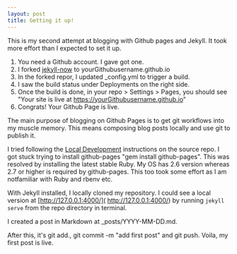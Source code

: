 ```yaml
---
layout: post
title: Getting it up!
---
```


This is my second attempt at blogging with Github pages and Jekyll. It took more effort than I expected to set it up.

1. You need a Github account. I gave got one.
2. I forked [jekyll-now](jekyll-now) to yourGithubusername.github.io
3. In the forked repor, I updated _config.yml to trigger a build.
4. I saw the build status under Deployments on the right side.
5. Once the build is done, in your repo > Settings > Pages, you should see "Your site is live at https://yourGithubusername.github.io"
6. Congrats! Your Github Page is live. 

The main purpose of blogging on Github Pages is to get git workflows into my muscle memory. This means composing blog posts locally and use git to publish it. 

I tried following the [Local Development](https://github.com/barryclark/jekyll-now?tab=readme-ov-file#local-development) instructions on the source repo. I got stuck trying to install github-pages "gem install github-pages". This was resolved by installing the latest stable Ruby. My OS has 2.6 version whereas 2.7 or higher is required by github-pages. This too took some effort as I am notfamiliar with Ruby and rbenv etc.  

With Jekyll installed, I locally cloned my repository. I could see a local version at [http://127.0.0.1:4000/]( http://127.0.0.1:4000/) by running `jekyll serve` from the repo directory in terminal.

I created a post in Markdown at _posts/YYYY-MM-DD.md.

After this, it's git add., git commit -m "add first post" and git push. Voila, my first post is live.